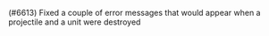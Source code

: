 (#6613) Fixed a couple of error messages that would appear when a projectile and a unit were destroyed